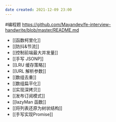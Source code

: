 ```yaml
---
date created: 2021-12-09 23:00
---
```


#编程题
<https://github.com/Mayandev/fe-interview-handwrite/blob/master/README.md>

- [[函数柯里化]]
- [[防抖&节流]]
- [[控制前端最大并发量]]
- [[手写 JSONP]]
- [[LRU 缓存策略]]
- [[URL 解析参数]]
- [[数组去重]]
- [[数组扁平化]]
- [[实现深拷贝]]
- [[发布订阅模式]]
- [[lazyMan 函数]]
- [[将列表还原为树状结构]]
- [[手写实现Promise]]
